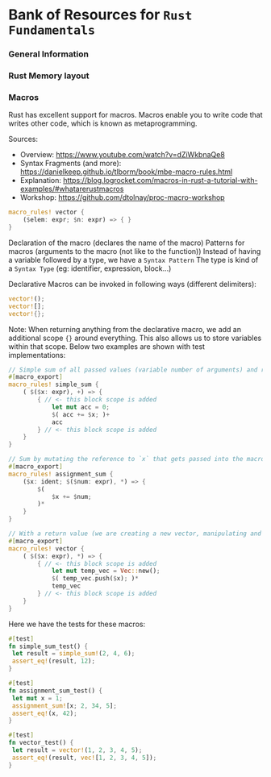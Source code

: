 # Bank of Resources for `Rust Fundamentals`

### General Information

### Rust Memory layout

### Macros
Rust has excellent support for macros. Macros enable you to write code that writes other code, which is known as metaprogramming.

Sources:
- Overview: https://www.youtube.com/watch?v=dZiWkbnaQe8
- Syntax Fragments (and more): https://danielkeep.github.io/tlborm/book/mbe-macro-rules.html
- Explanation: https://blog.logrocket.com/macros-in-rust-a-tutorial-with-examples/#whatarerustmacros
- Workshop: https://github.com/dtolnay/proc-macro-workshop

```rust
macro_rules! vector {
    ($elem: expr; $n: expr) => { }
}
```
 Declaration of the macro (declares the name of the macro)
 Patterns for macros (arguments to the macro (not like to the function))
 Instead of having a variable followed by a type, we have a `Syntax Pattern`
 The type is kind of a `Syntax Type` (eg: identifier, expression, block...)


Declarative Macros can be invoked in following ways (different delimiters):
```rust
vector!();
vector![];
vector!{};
```

Note: When returning anything from the declarative macro, we add an additional scope `{}` around everything.
This also allows us to store variables within that scope.
Below two examples are shown with test implementations:

```rust
// Simple sum of all passed values (variable number of arguments) and returning the result
#[macro_export]
macro_rules! simple_sum {
    ( $($x: expr), +) => {
        { // <- this block scope is added
            let mut acc = 0;
            $( acc += $x; )+
            acc
        } // <- this block scope is added
    }
}

// Sum by mutating the reference to `x` that gets passed into the macro (as mutable reference), & without a return value
#[macro_export]
macro_rules! assignment_sum {
    ($x: ident; $($num: expr), *) => {
        $(
            $x += $num;
        )*
    }
}

// With a return value (we are creating a new vector, manipulating and returning it)
#[macro_export]
macro_rules! vector {
    ( $($x: expr), *) => {
        { // <- this block scope is added
            let mut temp_vec = Vec::new();
            $( temp_vec.push($x); )*
            temp_vec
        } // <- this block scope is added
    }
}
```
Here we have the tests for these macros: 
```rust
#[test]
fn simple_sum_test() {
 let result = simple_sum!(2, 4, 6);
 assert_eq!(result, 12);
}

#[test]
fn assignment_sum_test() {
 let mut x = 1;
 assignment_sum![x; 2, 34, 5];
 assert_eq!(x, 42);
}

#[test]
fn vector_test() {
 let result = vector!(1, 2, 3, 4, 5);
 assert_eq!(result, vec![1, 2, 3, 4, 5]);
}
```

